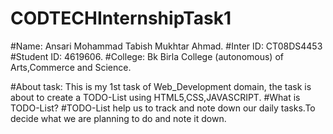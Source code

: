 # CODTECHInternshipTask1
#Name: Ansari Mohammad Tabish Mukhtar Ahmad.
#Inter ID: CT08DS4453 
#Student ID: 4619606.
#College: Bk Birla College (autonomous) of Arts,Commerce and Science.



#About task: This is my 1st task of Web_Development domain, the task is about to create a TODO-List using HTML5,CSS,JAVASCRIPT.
#What is TODO-List?
#TODO-List help us to track and note down our daily tasks.To decide what we are planning to do and note it down.

